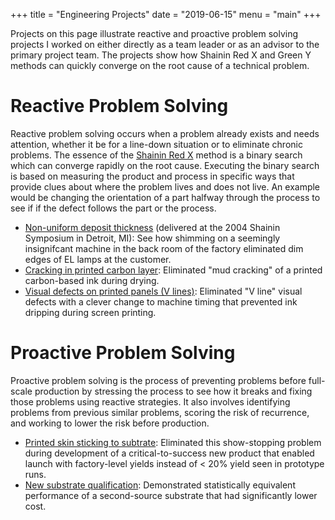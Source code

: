 +++
title = "Engineering Projects"
date = "2019-06-15"
menu = "main"
+++


Projects on this page illustrate reactive and proactive problem solving projects I worked on either directly as a team leader or as an advisor to the primary project team.  The projects show how Shainin Red X and Green Y methods can quickly converge on the root cause of a technical problem.


# Reactive Problem Solving

Reactive problem solving occurs when a problem already exists and needs attention, whether it be for a line-down situation or to eliminate chronic problems. The essence of the [Shainin Red X](https://shainin.com) method is a binary search which can converge rapidly on the root cause. Executing the binary search is based on measuring the product and process in specific ways that provide clues about where the problem lives and does not live. An example would be changing the orientation of a part halfway through the process to see if if the defect follows the part or the process.

* [Non-uniform deposit thickness](https://roychancellor.github.io/project_portfolio/Reactive_NonuniformThickness.pdf) (delivered at the 2004 Shainin Symposium in Detroit, MI): See how shimming on a seemingly insignifcant machine in the back room of the factory eliminated dim edges of EL lamps at the customer.
* [Cracking in printed carbon layer](https://roychancellor.github.io/project_portfolio/Reactive_CarbonCracking.pdf):  Eliminated "mud cracking" of a printed carbon-based ink during drying.
* [Visual defects on printed panels (V lines)](https://roychancellor.github.io/project_portfolio/Reactive_VLines.pdf):  Eliminated "V line" visual defects with a clever change to machine timing that prevented ink dripping during screen printing.

# Proactive Problem Solving

Proactive problem solving is the process of preventing problems before full-scale production by stressing the process to see how it breaks and fixing those problems using reactive strategies. It also involves identifying problems from previous similar problems, scoring the risk of recurrence, and working to lower the risk before production.

* [Printed skin sticking to subtrate](https://roychancellor.github.io/project_portfolio/Proactive_SkinSticking.pdf): Eliminated this show-stopping problem during development of a critical-to-success new product that enabled launch with factory-level yields instead of < 20% yield seen in prototype runs.
* [New substrate qualification](https://roychancellor.github.io/project_portfolio/Proactive_NewSubstrateQualification.pdf):  Demonstrated statistically equivalent performance of a second-source substrate that had significantly lower cost.
